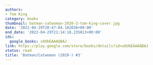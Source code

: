```yaml
---
authors:
- Tom King
category: books
thumbnail: batman-catwoman-2020-3-tom-king-cover.jpg
date: '2022-04-29T20:47:04.102038+00:00'
end_date: '2022-04-29T21:14:18.235813+00:00'
ids:
  google_books: sOUbEAAAQBAJ
link: https://play.google.com/store/books/details?id=sOUbEAAAQBAJ
status: read
title: 'Batman/Catwoman (2020-) #3'
---
```

